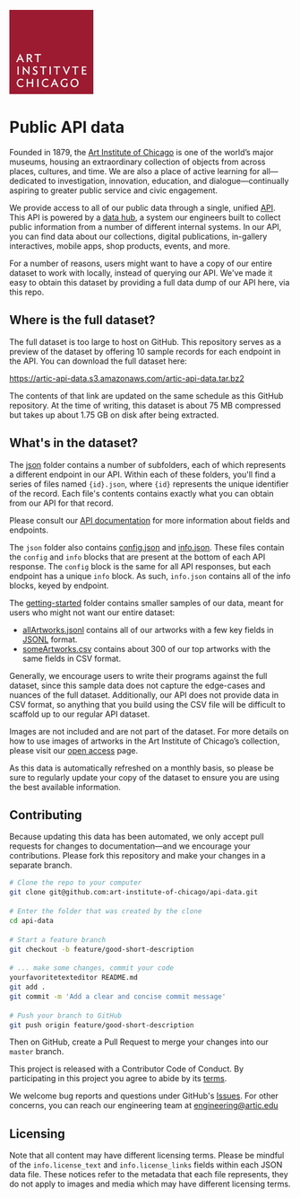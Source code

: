 ![Art Institute of Chicago](https://raw.githubusercontent.com/Art-Institute-of-Chicago/template/master/aic-logo.gif)

# Public API data

Founded in 1879, the [Art Institute of Chicago](https://www.artic.edu) is one of the world’s major museums, housing an extraordinary collection of objects from across places, cultures, and time. We are also a place of active learning for all—dedicated to investigation, innovation, education, and dialogue—continually aspiring to greater public service and civic engagement.

We provide access to all of our public data through a single, unified [API](https://api.artic.edu/docs). This API is powered by a [data hub](https://github.com/art-institute-of-chicago/data-aggregator), a system our engineers built to collect public information from a number of different internal systems. In our API, you can find data about our collections, digital publications, in-gallery interactives, mobile apps, shop products, events, and more.

For a number of reasons, users might want to have a copy of our entire dataset to work with locally, instead of querying our API. We've made it easy to obtain this dataset by providing a full data dump of our API here, via this repo.


## Where is the full dataset?

The full dataset is too large to host on GitHub. This repository serves as a preview of the dataset by offering 10 sample records for each endpoint in the API. You can download the full dataset here:

https://artic-api-data.s3.amazonaws.com/artic-api-data.tar.bz2

The contents of that link are updated on the same schedule as this GitHub repository. At the time of writing, this dataset is about 75 MB compressed but takes up about 1.75 GB on disk after being extracted.


## What's in the dataset?

The [json](json) folder contains a number of subfolders, each of which represents a different endpoint in our API. Within each of these folders, you'll find a series of files named `{id}.json`, where `{id}` represents the unique identifier of the record. Each file's contents contains exactly what you can obtain from our API for that record.

Please consult our [API documentation](https://api.artic.edu/docs) for more information about fields and endpoints.

The `json` folder also contains [config.json](json/config.json) and [info.json](json/info.json). These files contain the `config` and `info` blocks that are present at the bottom of each API response. The `config` block is the same for all API responses, but each endpoint has a unique `info` block. As such, `info.json` contains all of the info blocks, keyed by endpoint.

The [getting-started](getting-started) folder contains smaller samples of our data, meant for users who might not want our entire dataset:

 * [allArtworks.jsonl](getting-started/allArtworks.jsonl) contains all of our artworks with a few key fields in [JSONL](http://jsonlines.org/) format.
 * [someArtworks.csv](getting-started/someArtworks.csv) contains about 300 of our top artworks with the same fields in CSV format.

Generally, we encourage users to write their programs against the full dataset, since this sample data does not capture the edge-cases and nuances of the full dataset. Additionally, our API does not provide data in CSV format, so anything that you build using the CSV file will be difficult to scaffold up to our regular API dataset.

Images are not included and are not part of the dataset. For more details on how to use images of artworks in the Art Institute of Chicago’s collection, please visit our [open access](https://www.artic.edu/open-access) page.

As this data is automatically refreshed on a monthly basis, so please be sure to regularly update your copy of the dataset to ensure you are using the best available information.


## Contributing

Because updating this data has been automated, we only accept pull requests for changes to documentation—and we encourage your contributions. Please fork this repository and make your changes in a separate branch.

```bash
# Clone the repo to your computer
git clone git@github.com:art-institute-of-chicago/api-data.git

# Enter the folder that was created by the clone
cd api-data

# Start a feature branch
git checkout -b feature/good-short-description

# ... make some changes, commit your code
yourfavoritetexteditor README.md
git add .
git commit -m 'Add a clear and concise commit message'

# Push your branch to GitHub
git push origin feature/good-short-description
```

Then on GitHub, create a Pull Request to merge your changes into our `master` branch.

This project is released with a Contributor Code of Conduct. By participating in this project you agree to abide by its [terms](CODE_OF_CONDUCT.md).

We welcome bug reports and questions under GitHub's [Issues](issues). For other concerns, you can reach our engineering team at [engineering@artic.edu](mailto:engineering@artic.edu)


## Licensing

Note that all content may have different licensing terms. Please be mindful of the `info.license_text` and `info.license_links` fields within each JSON data file. These notices refer to the metadata that each file represents, they do not apply to images and media which may have different licensing terms.
